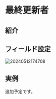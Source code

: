 # 最終更新者

<PluginInfo name="users"></PluginInfo>

## 紹介

## フィールド設定

![20240512174708](https://static-docs.nocobase.com/20240512174708.png)

## 実例

追加予定です。

